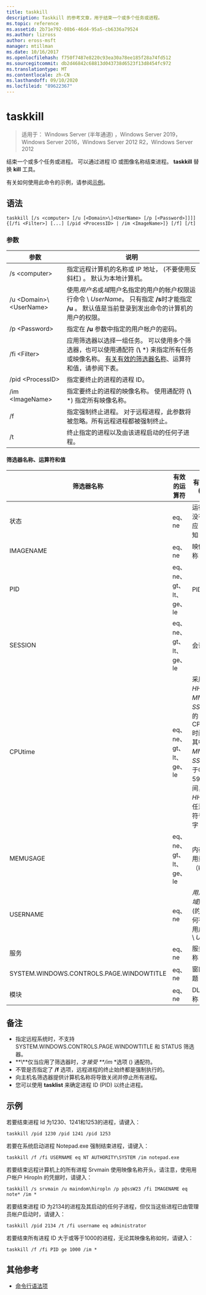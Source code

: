 ```yaml
---
title: taskkill
description: Taskkill 的参考文章，用于结束一个或多个任务或进程。
ms.topic: reference
ms.assetid: 2b71e792-08b6-46d4-95a5-cb6336a79524
ms.author: lizross
author: eross-msft
manager: mtillman
ms.date: 10/16/2017
ms.openlocfilehash: f750f7487e8220c93ea30a78ee185f28a74fd512
ms.sourcegitcommit: db2d46842c68813d043738d6523f13d8454fc972
ms.translationtype: MT
ms.contentlocale: zh-CN
ms.lasthandoff: 09/10/2020
ms.locfileid: "89622367"
---
```

# <a name="taskkill"></a>taskkill

> 适用于： Windows Server (半年通道) ，Windows Server 2019，Windows Server 2016，Windows Server 2012 R2，Windows Server 2012

结束一个或多个任务或进程。 可以通过进程 ID 或图像名称结束进程。 **taskkill** 替换 **kill** 工具。

有关如何使用此命令的示例，请参阅[示例](#examples)。

## <a name="syntax"></a>语法

```
taskkill [/s <computer> [/u [<Domain>\]<UserName> [/p [<Password>]]]] {[/fi <Filter>] [...] [/pid <ProcessID> | /im <ImageName>]} [/f] [/t]
```

### <a name="parameters"></a>参数

|         参数         |                                                                                                                                        说明                                                                                                                                        |
|---------------------------|-------------------------------------------------------------------------------------------------------------------------------------------------------------------------------------------------------------------------------------------------------------------------------------------|
|      /s \<computer>       |                                                                                    指定远程计算机的名称或 IP 地址， (不要使用反斜杠) 。 默认为本地计算机。                                                                                     |
| /u \<Domain>\\\<UserName> | 使用*用户名*或*域*用户名指定的用户的帐户权限运行命令 \\ *UserName*。 只有指定 **/s**时才能指定 **/u** 。 默认值是当前登录到发出命令的计算机的用户的权限。 |
|      /p \<Password>       |                                                                                                   指定在 **/u** 参数中指定的用户帐户的密码。                                                                                                   |
|       /fi \<Filter>       |          应用筛选器以选择一组任务。 可以使用多个筛选器，也可以使用通配符 (**\\** \*) 来指定所有任务或映像名称。 [有关有效的筛选器名称](#filter-names-operators-and-values)、运算符和值，请参阅下表。           |
|     /pid \<ProcessID>     |                                                                                                                 指定要终止的进程的进程 ID。                                                                                                                 |
|     /im \<ImageName>      |                                                                                指定要终止的进程的映像名称。 使用通配符 (**\\** \*) 指定所有映像名称。                                                                                |
|            /f             |                                                                    指定强制终止进程。 对于远程进程，此参数将被忽略。所有远程进程都被强制终止。                                                                     |
|            /t              |                                                                                                          终止指定的进程以及由该进程启动的任何子进程。                                                                                                          |

#### <a name="filter-names-operators-and-values"></a>筛选器名称、运算符和值

| 筛选器名称 |    有效的运算符     |                                                                有效值 (s)                                                                 |
|-------------|------------------------|----------------------------------------------------------------------------------------------------------------------------------------------|
|   状态    |         eq、ne         |                                                 运行 &#124; 没有响应 &#124; 未知                                                 |
|  IMAGENAME  |         eq、ne         |                                                                  映像名称                                                                  |
|     PID     | eq、ne、gt、lt、ge、le |                                                                  PID 值                                                                   |
|   SESSION   | eq、ne、gt、lt、ge、le |                                                                会话号                                                                |
|   CPUtime   | eq、ne、gt、lt、ge、le | 采用 <em>HH</em>**：**<em>MM</em>**：**<em>SS</em>格式的 CPU 时间，其中 *MM* 和 *SS* 介于0到59之间， *HH* 是任意无符号数字 |
|  MEMUSAGE   | eq、ne、gt、lt、ge、le |                                                              内存使用量（KB）                                                              |
|  USERNAME   |         eq、ne         |                                               *用户*或*域*用户 (的任何有效用户名 \\ *User*)                                                |
|  服务   |         eq、ne         |                                                                 服务名称                                                                 |
| SYSTEM.WINDOWS.CONTROLS.PAGE.WINDOWTITLE |         eq、ne         |                                                                 窗口标题                                                                 |
|   模块   |         eq、ne         |                                                                   DLL 名称                                                                   |

## <a name="remarks"></a>备注
* 指定远程系统时，不支持 SYSTEM.WINDOWS.CONTROLS.PAGE.WINDOWTITLE 和 STATUS 筛选器。
* **\\**仅当应用了筛选器时，才<em>接受 **/im</em> *选项 () 通配符。
* 不管是否指定了 **/f** 选项，远程进程的终止始终都是强制执行的。
* 向主机名筛选器提供计算机名称将导致关闭并停止所有进程。
* 您可以使用 **tasklist** 来确定进程 ID (PID) 以终止进程。

## <a name="examples"></a>示例

若要结束进程 Id 为1230、1241和1253的进程，请键入：

```
taskkill /pid 1230 /pid 1241 /pid 1253
```

若要在系统启动进程 Notepad.exe 强制结束进程，请键入：

```
taskkill /f /fi USERNAME eq NT AUTHORITY\SYSTEM /im notepad.exe
```

若要结束远程计算机上的所有进程 Srvmain 使用映像名称开头，请注意，使用用户帐户 Hiropln 的凭据时，请键入：

```
taskkill /s srvmain /u maindom\hiropln /p p@ssW23 /fi IMAGENAME eq note* /im *
```

若要结束进程 ID 为2134的进程及其启动的任何子进程，但仅当这些进程已由管理员帐户启动时，请键入：

```
taskkill /pid 2134 /t /fi username eq administrator
```

若要结束所有进程 ID 大于或等于1000的进程，无论其映像名称如何，请键入：

```
taskkill /f /fi PID ge 1000 /im *
```

## <a name="additional-references"></a>其他参考
- [命令行语法项](command-line-syntax-key.md)
